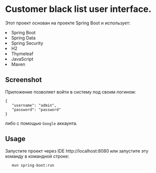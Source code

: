 # Customer black list user interface.


Этот проект основан на проекте Spring Boot и использует:
<li> Spring Boot
<li> Spring Data
<li> Spring Security
<li> H2
<li> Thymeleaf
<li> JavaScript
<li> Maven

## Screenshot

Приложение позволяет войти в систему под своим логином:
 
```
{
   "username": "admin",
   "password": "password"
}
```
 либо с помощью `Google` аккаунта.
 
 ## Usage
 Запустите проект через IDE http://localhost:8080
 или запустите эту команду в командной строке: 
 ```
    mvn spring-boot:run
```